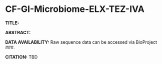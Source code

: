# CF-GI-Microbiome-ELX-TEZ-IVA

**TITLE:** 

**ABSTRACT:**

**DATA AVAILABILITY:** Raw sequence data can be accessed via BioProject ###. 

**CITATION:** TBD
